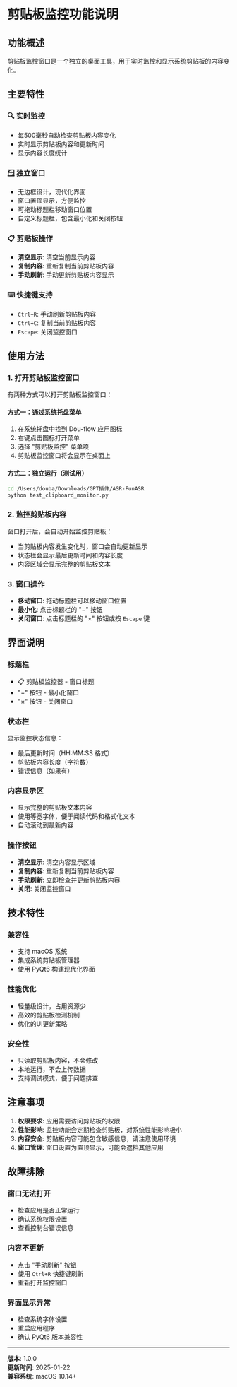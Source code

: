 # 剪贴板监控功能说明

## 功能概述

剪贴板监控窗口是一个独立的桌面工具，用于实时监控和显示系统剪贴板的内容变化。

## 主要特性

### 🔍 实时监控
- 每500毫秒自动检查剪贴板内容变化
- 实时显示剪贴板内容和更新时间
- 显示内容长度统计

### 🪟 独立窗口
- 无边框设计，现代化界面
- 窗口置顶显示，方便监控
- 可拖动标题栏移动窗口位置
- 自定义标题栏，包含最小化和关闭按钮

### 📋 剪贴板操作
- **清空显示**: 清空当前显示内容
- **复制内容**: 重新复制当前剪贴板内容
- **手动刷新**: 手动更新剪贴板内容显示

### ⌨️ 快捷键支持
- `Ctrl+R`: 手动刷新剪贴板内容
- `Ctrl+C`: 复制当前剪贴板内容
- `Escape`: 关闭监控窗口

## 使用方法

### 1. 打开剪贴板监控窗口

有两种方式可以打开剪贴板监控窗口：

#### 方式一：通过系统托盘菜单
1. 在系统托盘中找到 Dou-flow 应用图标
2. 右键点击图标打开菜单
3. 选择 "剪贴板监控" 菜单项
4. 剪贴板监控窗口将会显示在桌面上

#### 方式二：独立运行（测试用）
```bash
cd /Users/douba/Downloads/GPT插件/ASR-FunASR
python test_clipboard_monitor.py
```

### 2. 监控剪贴板内容

窗口打开后，会自动开始监控剪贴板：
- 当剪贴板内容发生变化时，窗口会自动更新显示
- 状态栏会显示最后更新时间和内容长度
- 内容区域会显示完整的剪贴板文本

### 3. 窗口操作

- **移动窗口**: 拖动标题栏可以移动窗口位置
- **最小化**: 点击标题栏的 "−" 按钮
- **关闭窗口**: 点击标题栏的 "×" 按钮或按 `Escape` 键

## 界面说明

### 标题栏
- 📋 剪贴板监控器 - 窗口标题
- "−" 按钮 - 最小化窗口
- "×" 按钮 - 关闭窗口

### 状态栏
显示监控状态信息：
- 最后更新时间（HH:MM:SS 格式）
- 剪贴板内容长度（字符数）
- 错误信息（如果有）

### 内容显示区
- 显示完整的剪贴板文本内容
- 使用等宽字体，便于阅读代码和格式化文本
- 自动滚动到最新内容

### 操作按钮
- **清空显示**: 清空内容显示区域
- **复制内容**: 重新复制当前剪贴板内容
- **手动刷新**: 立即检查并更新剪贴板内容
- **关闭**: 关闭监控窗口

## 技术特性

### 兼容性
- 支持 macOS 系统
- 集成系统剪贴板管理器
- 使用 PyQt6 构建现代化界面

### 性能优化
- 轻量级设计，占用资源少
- 高效的剪贴板检测机制
- 优化的UI更新策略

### 安全性
- 只读取剪贴板内容，不会修改
- 本地运行，不会上传数据
- 支持调试模式，便于问题排查

## 注意事项

1. **权限要求**: 应用需要访问剪贴板的权限
2. **性能影响**: 监控功能会定期检查剪贴板，对系统性能影响极小
3. **内容安全**: 剪贴板内容可能包含敏感信息，请注意使用环境
4. **窗口管理**: 窗口设置为置顶显示，可能会遮挡其他应用

## 故障排除

### 窗口无法打开
- 检查应用是否正常运行
- 确认系统权限设置
- 查看控制台错误信息

### 内容不更新
- 点击 "手动刷新" 按钮
- 使用 `Ctrl+R` 快捷键刷新
- 重新打开监控窗口

### 界面显示异常
- 检查系统字体设置
- 重启应用程序
- 确认 PyQt6 版本兼容性

---

**版本**: 1.0.0  
**更新时间**: 2025-01-22  
**兼容系统**: macOS 10.14+